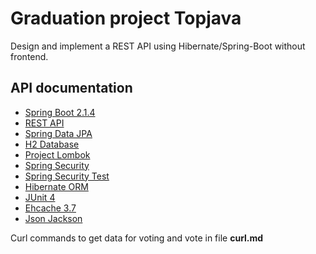 Graduation project Topjava 
========================

Design and implement a REST API using Hibernate/Spring-Boot without frontend.

## API documentation

- <a href="https://spring.io/projects/spring-boot">Spring Boot 2.1.4</a>
- <a href="https://habr.com/ru/post/351890/">REST API</a>
- <a href="https://habr.com/ru/post/435114/">Spring Data JPA</a>
- <a href="https://www.baeldung.com/spring-boot-h2-database">H2 Database</a>
- <a href="https://www.baeldung.com/intro-to-project-lombok">Project Lombok</a>
- <a href="https://spring.io/projects/spring-security">Spring Security</a>
- <a href="https://spring.io/blog/2014/05/07/preview-spring-security-test-method-security">Spring Security Test</a>
- <a href="http://hibernate.org/orm/">Hibernate ORM</a>
- <a href="https://junit.org/junit4/">JUnit 4</a>
- <a href="http://www.ehcache.org/">Ehcache 3.7</a>
- <a href="https://github.com/FasterXML/jackson">Json Jackson</a>

Curl commands to get data for voting and vote in file **curl.md**